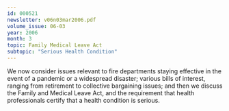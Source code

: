 ```yaml
---
id: 000521
newsletter: v06n03mar2006.pdf
volume_issue: 06-03
year: 2006
month: 3
topic: Family Medical Leave Act
subtopic: "Serious Health Condition"
---
```


We now consider issues relevant to fire departments staying effective in the event of a pandemic or a widespread disaster; various bills of interest, ranging from retirement to collective bargaining issues; and then we discuss the Family and Medical Leave Act, and the requirement that health professionals certify that a health condition is serious.